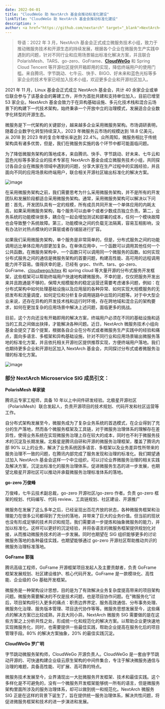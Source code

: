 ```yaml
---
date: 2022-04-01
title: "CloudWeGo 助 NextArch 基金会推动标准化建设"
linkTitle: "CloudWeGo 助 NextArch 基金会推动标准化建设"
description: >
author: <a href="https://github.com/nextarch" target="_blank">NextArch</a>
---
```


>  导语：2022 年 3 月，NextArch 基金会正式成立微服务技术小组，致力于推动微服务技术和开源生态的持续发展，根据各个企业在微服务生产实践中遇到的问题，针对不同行业和应用场景输出标准化解决方案，并且联合 PolarisMesh、TARS、go-zero、GoFrame、**[CloudWeGo](https://github.com/cloudwego)** 和 Spring Cloud Tencent 等开源社区提供开箱即用的实现，降低终端用户的使用门槛。来自腾讯、字节跳动、七牛云、快手、BIGO、好未来和蓝色光标等多家企业的技术专家已经加入技术小组，欢迎更多企业和开源社区加入。

2021 年 11 月，Linux 基金会正式成立 NextArch 基金会，共计 40 余家企业或单位联合参与了该基金会的筹建工作，并作为首批共建和支持单位加入，目前已增至 53 家企业。NextArch 基金会致力于在异构基础设施、多元化技术栈和混合云场景下的构建下一代技术架构，始终秉承一个开放中立的治理模式，发展适合企业数字化转型的开源生态。

微服务是下一代架构的关键部分，越来越多企业采用微服务架构。市场调研表明，随着企业数字化转型持续深入，2023 年微服务云市场的规模达到 18.8 亿美元，从 2018 到 2023 年的复合年增长率达到 22.4%。众所周知，微服务相比于传统架构具有诸多优势，但是，我们在微服务实施的各个环节中都可能面临问题。

为了降低微服务架构的落地成本，来自腾讯、快手、字节跳动、好未来、七牛云和蓝色光标等多家企业的技术专家在 NextArch 基金会成立微服务技术小组，共同探讨各自企业在微服务领域中遇到的问题，分享大家在生产过程中的实践经验，并且面向不同的应用场景和终端用户，联合相关开源社区输出标准化的解决方案。

![image](/img/blog/CloudWeGo_helps_NextArch/community.png)

在采用微服务架构之前，我们需要思考为什么采用微服务架构，并不是所有的开发团队和发展阶段都适合采用微服务架构。通常，采用微服务架构可以解决以下问题：首先，开发团队具有一定的规模，所有成员共同开发一个单体应用的内耗太高，如果采用微服务架构，每个服务可以由单个或者少数成员独立负责。第二，业务系统的功能模块很多，耦合在一起会增加测试和部署的成本，任何一个模块故障也会导致整个系统故障。第三，功能模块之间的负载无法隔离，容易互相影响，没有办法针对热点模块的计算层或者存储层进行扩容。

如果我们采用微服务架构，单个服务是⾮常简单的，但是，分布式服务之间的功能调用远⽐单体应用内部更加复杂。在单体应用中，⼀个函数可以调⽤其他任何一个公共函数。在微服务架构中，一个函数只可以调⽤同⼀个微服务的函数。如何实现分布式服务之间的通信是微服务架构的首要问题，构建高性能、高可用的远程调用能力并不容易。值得庆幸的是，已经有 grpc、thrift、tars、go-zero、GoFrame、[cloudwego/kitex](https://github.com/cloudwego/kitex) 和 spring cloud 等大量开源的分布式服务开发框架，这些框架可以帮助终端用户快速地构建微服务。不幸的是，仅仅把服务开发出来并且跑通是不够的，保障大规模服务的稳定运营还需要考虑诸多问题，例如：在分布式架构中如何处理基础设施以及应用层的各种异常、如何实现大规模服务的无损发布和流量调度，如何定位和分析复杂调用链路中出现的问题等。对于中大型企业来说，还存在异构的开发技术栈和运行时环境，存在跨地域和混合云的架构要求，如何在更加复杂的应用场景中解决上述问题，面临更多的挑战。

目前，这个方向还没有开箱即用的解决方案，终端用户必须在不同的基础设施和适当的工具之间做出抉择，才能解决各种问题。近日，NextArch 微服务技术小组向基金会提交了首个提案，根据各自企业在分布式或者微服务生产实践中的经验和痛点，面向多语言、多框架和异构基础设施，针对不同行业和应用场景输出微服务落地的标准化方案，并且依托相关开源社区提供推荐实现，方便终端用户落地。我们也期待更多企业和开源社区加入 NextArch 基金会，共同探讨分布式或者微服务治理的标准化方案。

![image](/img/blog/CloudWeGo_helps_NextArch/framework.png)

### 部分 NextArch Microservice SIG 成员引文：

**PolarisMesh 单家骏**

腾讯云专家工程师，具备 10 年以上中间件研发经验。北极星开源社区（PolarisMesh）联合发起人，负责开源项目的技术规划、代码开发和社区运营等工作。

自分布式架构发展至今，微服务成为了复杂业务系统的首选模式，在企业得到了充分的生产落地，然而各个微服务框架及工具链，对于微服务治理体系的理解存在差异性，使得业务系统在实现微服务治理上存在较大的成本，同时也不利于微服务技术的沉淀及长期发展。北极星是腾讯自研和开源的微服务治理框架，覆盖了腾讯内部 90% 以上的业务，解决了业务系统因多语言、多框架以及业务差异性所带来的服务治理不一致的问题，在腾讯内部完成了服务发现和治理的标准化。我们期望通过加入 NextArch 基金会这样一个中立组织，可以讨论业界微服务治理的相关实践及解决方案，沉淀出标准化的服务治理体系，促进微服务生态的进一步发展，也期望北极星开源社区可以推动并承载微服务治理标准体系的落地。

**go-zero 万俊峰**

万俊峰，七牛云技术副总裁，go-zero 开源社区/go-zero 作者。负责 go-zero 框架的规划、代码编写、代码 review、工具链规划、社区建设、开源推广

微服务在发展了这么多年之后，已经呈现出百花齐放的状态，各种微服务框架和治理能力在很多公司都得到了充分的落地，并带来了巨大的业务价值。但当前的现状也没有形成足够的技术共识和规范，我们需要进一步提炼和抽象微服务的能力，并加以标准化。这样可以更好的沉淀经验，并将各语言的微服务框架提供规划化对接，从而推动微服务技术的进一步发展。同时也期望在 SIG 组织能够更多的讨论微服务落地的各种最佳实践，也期望能够通过 go-zero 开源社区帮助推动共识的微服务治理标准落地。

**GoFrame 郭强**

腾讯高级工程师，GoFrame 开源框架项目发起人及主要贡献者，负责 GoFrame 框架发展规划、社区建设维护、核心代码开发。GoFrame 是一款模块化、高性能、企业级的 Go 基础开发框架。

微服务是一种架构设计思想，目的是为了有效解决业务复杂度提高带来的项目架构问题。微服务需要解决的不仅是技术问题，也是项目协作问题。在"微服务化"过后，项目架构将引入更多的痛点：职责边界界定、服务高效通信、分布事务处理、微服务化治理、服务版本管理、项目迭代协作等等。微服务思想发展至今，这些痛点的解决方案已比较成熟，并且大同小异。NextArch 微服务 SIG 需要做的是在这些方案之上分析共性之处，形成统一化和规范化的解决方案。以帮助企业更快速地实现微服务化，同时，也需要提供一些最佳实践，帮助企业提高在服务化后的项目管理手段。80% 的解决方案抽象，20% 的最佳实践沉淀。

**CloudWeGo 罗广明**

字节跳动微服务架构师，CloudWeGo 开源负责人。CloudWeGo 是一套由字节跳动开源的、可快速构建企业级云原生架构的中间件集合，专注于解决微服务通信与治理的难题，具备高性能、可扩展、高可靠的特点。

微服务技术发展至今，业界涌现出一大批微服务开发框架、技术和最佳实践。这个多样化是不可避免的，没有一个微服务开发框架能够统一所有的语言，但是微服务架构里面所涉及的服务治理体系，却可以做到统一和规范化。NextArch 微服务 SIG 正是在这样的背景下诞生了，旨在提供统一服务治理体系，解决共性问题，将促进微服务框架和技术的进一步演进和发展。

